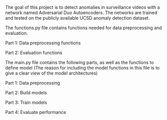 The goal of this project is to detect anomalies in surveillance videos with a network named Adversarial Duo Autoencoders.  The networks are trained and tested on the publicly available UCSD anomaly detection dataset. 

The functions.py file contains functions needed for data preprocessing and evaluation. 

Part 1: Data preprocessing functions

Part 2: Evaluation functions


The main.py file contains the following parts, as well as the functions to define model (The reason for including the model functions in this file is to give a clear view of the model architectures)

Part 1: Data preprocessing

Part 2: Build models

Part 3: Train models 

Part 4: Evaluate performance 
